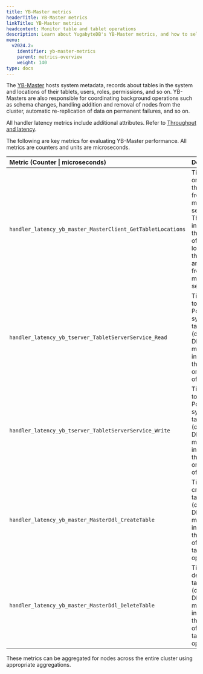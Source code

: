 ```yaml
---
title: YB-Master metrics
headerTitle: YB-Master metrics
linkTitle: YB-Master metrics
headcontent: Monitor table and tablet operations
description: Learn about YugabyteDB's YB-Master metrics, and how to select and use the metrics.
menu:
  v2024.2:
    identifier: yb-master-metrics
    parent: metrics-overview
    weight: 140
type: docs
---
```


The [YB-Master](../../../../architecture/yb-master/) hosts system metadata, records about tables in the system and locations of their tablets, users, roles, permissions, and so on. YB-Masters are also responsible for coordinating background operations such as schema changes, handling addition and removal of nodes from the cluster, automatic re-replication of data on permanent failures, and so on.

All handler latency metrics include additional attributes. Refer to [Throughput and latency](../throughput/).

The following are key metrics for evaluating YB-Master performance. All metrics are counters and units are microseconds.

| Metric (Counter \| microseconds) | Description |
| :--- | :--- |
| `handler_latency_yb_master_MasterClient_GetTabletLocations` | Time spent on fetching the replicas from the master servers. This metric includes the number of times the locations of the replicas are fetched from the master server.
| `handler_latency_yb_tserver_TabletServerService_Read` | Time to read the PostgreSQL system tables (during DDL). This metric includes the count or number of reads.
| `handler_latency_yb_tserver_TabletServerService_Write` | Time to write the PostgreSQL system tables (during DDL). This metric includes the count or number of writes.
| `handler_latency_yb_master_MasterDdl_CreateTable` | Time to create a table (during DDL). This metric includes the count of create table operations.
| `handler_latency_yb_master_MasterDdl_DeleteTable` | Time to delete a table (during DDL). This metric includes the count of delete table operations.

<!-- | Metrics | Unit | Type | Description |
| :------ | :--- | :--- | :---------- |
| `handler_latency_yb_master_MasterClient_GetTabletLocations` | The number of microseconds spent on fetching the replicas from the master servers. This metric includes the number of times the locations of the replicas are fetched from the master server. |
| `handler_latency_yb_tserver_TabletServerService_Read` | The time in microseconds to read the PostgreSQL system tables (during DDL). This metric includes the count or number of reads. |
| `handler_latency_yb_tserver_TabletServerService_Write` | The time in microseconds to write the PostgreSQL system tables (during DDL). This metric includes the count or number of writes. |
| `handler_latency_yb_master_MasterDdl_CreateTable` | The time in microseconds to create a table (during DDL). This metric includes the count of create table operations.|
| `handler_latency_yb_master_MasterDdl_DeleteTable` | The time in microseconds to delete a table (during DDL). This metric includes the count of delete table operations.| -->

These metrics can be aggregated for nodes across the entire cluster using appropriate aggregations.
